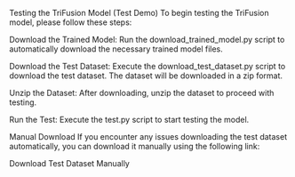 Testing the TriFusion Model (Test Demo)
To begin testing the TriFusion model, please follow these steps:

Download the Trained Model: Run the download_trained_model.py script to automatically download the necessary trained model files.

Download the Test Dataset: Execute the download_test_dataset.py script to download the test dataset. The dataset will be downloaded in a zip format.

Unzip the Dataset: After downloading, unzip the dataset to proceed with testing.

Run the Test: Execute the test.py script to start testing the model.

Manual Download
If you encounter any issues downloading the test dataset automatically, you can download it manually using the following link:

Download Test Dataset Manually


